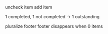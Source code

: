 

uncheck item
add item

1 completed, 1 not completed -> 1 outstanding

pluralize footer
footer disappears when 0 items
